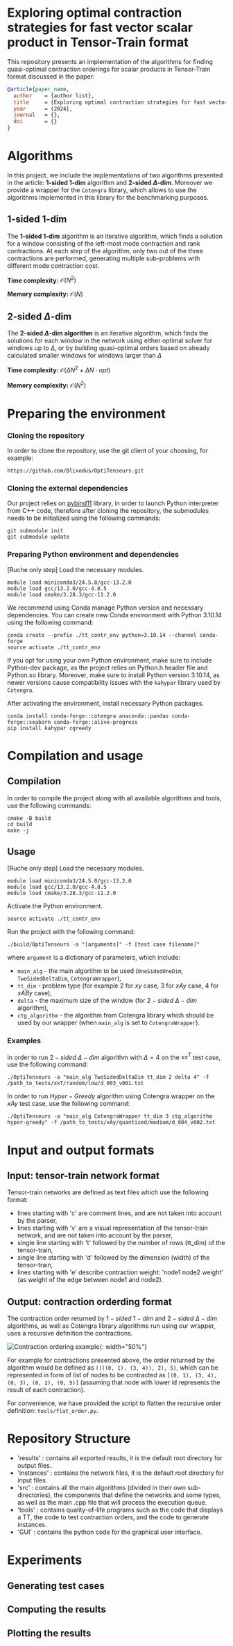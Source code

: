 # Exploring optimal contraction strategies for fast vector scalar product in Tensor-Train format

This repository presents an implementation of the algorithms for finding quasi-optimal contraction orderings for scalar products in Tensor-Train format discussed in the paper:

```bibtex
@article{paper_name,
  author    = {author list},
  title     = {Exploring optimal contraction strategies for fast vector scalar product in Tensor-Train format},
  year      = {2024},
  journal   = {},
  doi       = {}
}
```


# Algorithms
In this project, we include the implementations of two algorithms presented in the article: **1-sided 1-dim** algorithm and **2-sided $\Delta$-dim**. Moreover we provide a wrapper for the `Cotengra` library, which allows to use the algorithms implemented in this library for the benchmarking purposes.

## 1-sided 1-dim
The **1-sided 1-dim** algorithm is an iterative algorithm, which finds a solution for a window consisting of the left-most mode contraction and rank contractions. At each step of the algorithm, only two out of the three contractions are performed, generating multiple sub-problems with different mode contraction cost.

**Time complexity:** $\mathcal{O}(N^2)$

**Memory complexity:** $\mathcal{O}(N)$

## 2-sided $\Delta$-dim
The **2-sided $\Delta$-dim algorithm** is an iterative algorithm, which finds the solutions for each window in the network using either optimal solver for windows up to $\Delta$, or by building quasi-optimal orders based on already calculated smaller windows for windows larger than $\Delta$ 


**Time complexity:** $\mathcal{O}(\Delta N^2 + \Delta N \cdot opt)$

**Memory complexity:** $\mathcal{O}(N^2)$

# Preparing the environment

### Cloning the repository
In order to clone the repository, use the git client of your choosing, for example:
```
https://github.com/Blixodus/OptiTenseurs.git
```

### Cloning the external dependencies
Our project relies on [pybind11](https://github.com/pybind/pybind11) library, in order to launch Python interpreter from C++ code, therefore after cloning the repository, the submodules needs to be initialized using the following commands:

```
git submodule init
git submodule update
```

### Preparing Python environment and dependencies
[Ruche only step] Load the necessary modules.
```
module load miniconda3/24.5.0/gcc-13.2.0
module load gcc/13.2.0/gcc-4.8.5
module load cmake/3.28.3/gcc-11.2.0
```

We recommend using Conda manage Python version and necessary dependencies. You can create new Conda environment with Python 3.10.14 using the following command:
```
conda create --prefix ./tt_contr_env python=3.10.14 --channel conda-forge
source activate ./tt_contr_env
```
If you opt for using your own Python environment, make sure to include Python-dev package, as the project relies on Python.h header file and Python.so library. Moreover, make sure to install Python version 3.10.14, as newer versions cause compatibility issues with the
`kahypar` library used by `Cotengra`.

After activating the environment, install necessary Python packages.
```
conda install conda-forge::cotengra anaconda::pandas conda-forge::seaborn conda-forge::alive-progress
pip install kahypar cgreedy
```

# Compilation and usage

## Compilation
In order to compile the project along with all available algorithms and tools, use the following commands:
```
cmake -B build
cd build
make -j
```

## Usage
[Ruche only step] Load the necessary modules.
```
module load miniconda3/24.5.0/gcc-13.2.0
module load gcc/13.2.0/gcc-4.8.5
module load cmake/3.28.3/gcc-11.2.0
```

Activate the Python environment.
```
source activate ./tt_contr_env
```

Run the project with the following command:
```
./build/OptiTenseurs -a "[arguments]" -f [test case filename]"
```
where `argument` is a dictionary of parameters, which include:
* `main_alg` - the main algorithm to be used (`OneSidedOneDim`, `TwoSidedDeltaDim`, `CotengraWrapper`),
* `tt_dim` - problem type (for example 2 for $xy$ case, 3 for $xAy$ case, 4 for $xABy$ case),
* `delta` - the maximum size of the window (for $2-sided$ $\Delta-dim$ algorithm),
* `ctg_algorithm` - the algorithm from Cotengra library which should be used by our wrapper (when `main_alg` is set to `CotengraWrapper`).

### Examples
In order to run $2-sided$ $\Delta-dim$ algorithm with $\Delta=4$ on the $xx^T$ test case, use the following command:
```
./OptiTenseurs -a "main_alg TwoSidedDeltaDim tt_dim 2 delta 4" -f /path_to_tests/xxT/random/low/d_003_v001.txt
```

In order to run $Hyper-Greedy$ algorithm using Cotengra wrapper on the $xAy$ test case, use the following command:
```
./OptiTenseurs -a "main_alg CotengraWrapper tt_dim 3 ctg_algorithm hyper-greedy" -f /path_to_tests/xAy/quantized/medium/d_004_v002.txt
```

# Input and output formats
## Input: tensor-train network format
Tensor-train networks are defined as text files which use the following format:
* lines starting with 'c' are comment lines, and are not taken into account by the parser,
* lines starting with 'v' are a visual representation of the tensor-train network, and are not taken into account by the parser,
* single line starting with 't' followed by the number of rows (tt_dim) of the tensor-train,
* single line starting with 'd' followed by the dimension (width) of the tensor-train,
* lines starting with 'e' describe contraction weight: 'node1 node2 weight' (as weight of the edge between node1 and node2).

## Output: contraction orderding format
The contraction order returned by $1-sided$ $1-dim$ and $2-sided$ $\Delta-dim$ algorithms, as well as Cotengra library algorithms run using our wrapper, uses a recursive definition the contractions.

![Contraction ordering example](./docs/Ordering_example.png){: width="50%"}

For example for contractions presented above, the order returned by the algorithm would be defined as `((((0, 1), (3, 4)), 2), 5)`, which can be represented in form of list of nodes to be contracted as `[(0, 1), (3, 4), (0, 3), (0, 2), (0, 5)]` (assuming that node with lower id represents the result of each contraction). 

For convenience, we have provided the script to flatten the recursive order definition:
`tools/flat_order.py`.

# Repository Structure

* 'results' : contains all exported results, it is the default root directory for output files.
* 'instances' : contains the network files, it is the default root directory for input files.
* 'src' : contains all the main algorithms (divided in their own sub-directories), the components that define the networks and some types, as well as the main .cpp file that will process the execution queue.
* 'tools' : contains quality-of-life programs such as the code that displays a TT, the code to test contraction orders, and the code to generate instances.
* 'GUI' : contains the python code for the graphical user interface.

# Experiments

## Generating test cases

## Computing the results

## Plotting the results